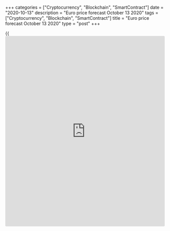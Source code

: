 +++
categories = ["Cryptocurrency", "Blockchain", "SmartContract"]
date = "2020-10-13"
description = "Euro price forecast October 13 2020"
tags = ["Cryptocurrency", "Blockchain", "SmartContract"]
title = "Euro price forecast October 13 2020"
type = "post"
+++

{{<iframe id="large-banner" src="https://www.bounty.group/#slide=11.0" width="100%" height="600" scrolling="no" style="border: 0px solid rgb(216, 221, 230); border-radius: 3px;">}}

2020-10-13

2020-10-13

Will euro catch a ‘blue wave’? Forecast as of 13.10.2020Dmitri Demidenko

The support from Asia is replaced by the resistance, which discourages
the euro bulls. Let us discuss the euro prospects and make up a
[EURUSD][1] trading plan.

##  **Fundamental euro forecast today**

The country determines the currency. The export-led euro area depends on
foreign demand, as it often compensates for the domestic deficit. The
euro-area GDP is rising when the global economy is strong or is
recovering after a crisis. The same is true for the euro. While the
foreign drivers support the [EURUSD][1] bulls, like the US stock indexes
and the Chinese yuan, the single European currency is strengthening.
Once the support weakens, there come the euro-area domestic negative
factors.

Despite a steady rise of the [S&P 500][2], the [USDCNH][3] correction
has set the euro buyers back. The PBoC has made a step towards the yuan
weakening. The Chinese central bank canceled a 20% reserve requirement
for banks buying foreign exchange for their clients through forward
contracts. It makes it easier to sell renminbi. The last time when the
PBoC took such actions was in September 2017; the USDCNH was up about
2.5% in the next three weeks.

Beijing is concerned about yuan growth. Before the reserve requirements
were canceled, the yuan had been up to an eighteen-month high against
the US dollar. According to Goldman Sachs, if there is the so-called
‘blue wave,’ which means Democrats’ control of the White House and
Congress, the USDCNH will drop to 6.5. I think the yuan strengthening is
an objective process. The divergence in the USA and China's economic
expansion and monetary [policy](https://www.fintechee.com/policy/) support the inflow of foreign capitals in
China. The yield gap between Chinese bonds and Treasuries has widened to
all-time highs. The capitalization of the Shanghai Composite exceeded
$10 trillion for the first time since 2015; it has increased by $3.3
trillion from the March low.

The euro follows the yuan. The growth of the Chinese GDP supports the
euro-area economy. The second wave of COVID-19 in Europe increases the
risks of lockdowns. The UK could withdraw from the EU without a deal.
Besides, the ECB resorts to verbal interventions and suggests further
monetary easing. The euro has enough flaws, but they have been so far
compensated with the foreign factors, the rallies of the [S&P 500][2]
and the renminbi.

###  **Dynamics of euro and Chinese yuan**



 _Source_ _: Trading Economics_

What’s next? I believe the yuan and the US stock indexes will soar if
Joe Biden wins, which will support the [EURUSD][1] bulls. Nonetheless,
the export-led euro-area economy will remain weak without the widespread
introduction of vaccines and the associated acceleration of global GDP
growth. In this scenario, the ECB will stay dovish, creating strong
barriers to the euro’s growth.

###  **[EURUSD][1] **trading plan today

Of course, foreign support is good for the euro, but the euro-area
economy is still weak. The [EURUSD][1] should be consolidating in the
range of 1.16-1.2. In the short run, one could try to sell the pair at
the breakout of the support at 1.178, or buy is the resistance at 1.183
is successfully tested.

* * *

P.S. Did you like my article? Share it in social networks: it will be
the best “thank you" :)

Ask me questions and comment below. I’ll be glad to answer your
questions and give necessary explanations.

 **Useful links:**

  * I recommend trying to trade with a reliable broker [here][4]. The system allows you to trade by yourself or copy successful traders from all across the globe.
  * Use my promo-code BLOG for getting deposit bonus 50% on LiteForex platform. Just enter this code in the appropriate field while [depositing][5] your trading account.
  * Telegram chat for traders: <t.me/liteforexengchat>. We are sharing the signals and trading experience
  * Telegram channel with high-quality analytics, Forex reviews, training articles, and other useful things for traders <t.me/liteforex>

## Price chart of EURUSD in real time mode

The content of this article reflects the author’s opinion and does not
necessarily reflect the official position of LiteForex. The material
published on this page is provided for informational purposes only and
should not be considered as the provision of investment advice for the
purposes of Directive 2004/39/EC.

Rate this article:

{{value}}

( {{count}} {{title}} )

   1. my.liteforex.com/trading/chart?symbol=EURUSD&returnUrl=true
   2. my.liteforex.com/trading/chart?symbol=SPX&returnUrl=true
   3. my.liteforex.com/trading/chart?symbol=USDCNH&returnUrl=true
   4. my.liteforex.com/?category=analysts-opinions&slug=will-euro-catch-a-blue-wave-forecast-as-of-13102020&openPopup=%2Fregistration%2Fpopup&utm_source=blog&utm_medium=article&utm_campaign=bonus
   5. my.liteforex.com/deposit/?category=analysts-opinions&slug=will-euro-catch-a-blue-wave-forecast-as-of-13102020&promo_code=BLOG&utm_source=blog&utm_medium=article&utm_campaign=bonus